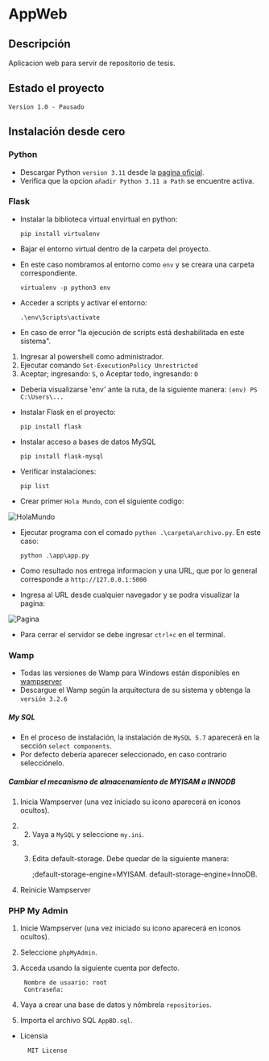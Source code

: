 # AppWeb 

## Descripción
Aplicacion web para servir de repositorio de tesis.

## Estado el proyecto
    Version 1.0 - Pausado

## Instalación desde cero

### Python
- Descargar Python `version 3.11` desde la [pagina oficial](https://www.python.org/).
- Verifica que la opcion `añadir Python 3.11 a Path` se encuentre activa.

### Flask

- Instalar la biblioteca virtual envirtual en python:

      pip install virtualenv

- Bajar el entorno virtual dentro de la carpeta del proyecto. 
- En este caso nombramos al entorno como `env` y se creara una carpeta correspondiente.

      virtualenv -p python3 env

- Acceder a scripts y activar el entorno:

      .\env\Scripts\activate

- En caso de error "la ejecución de scripts está deshabilitada en este sistema".
1. Ingresar al powershell como administrador.
2. Ejecutar comando `Set-ExecutionPolicy Unrestricted`
3. Aceptar; ingresando: `S`, o Aceptar todo, ingresando: `O`

- Deberia visualizarse 'env' ante la ruta, de la siguiente manera: `(env) PS C:\Users\...`
- Instalar Flask en el proyecto:

      pip install flask
      
- Instalar acceso a bases de datos MySQL

      pip install flask-mysql

- Verificar instalaciones:

      pip list

- Crear primer `Hola Mundo`, con el siguiente codigo:
 
![HolaMundo](https://user-images.githubusercontent.com/115717996/206082127-c1bb35ca-62c9-4fb4-ad7d-365849d23a55.png)


- Ejecutar programa con el comado `python .\carpeta\archivo.py`. En este caso:

      python .\app\app.py

- Como resultado nos entrega informacion y una URL, que por lo general corresponde a `http://127.0.0.1:5000`
- Ingresa al URL desde cualquier navegador y se podra visualizar la pagina:

![Pagina](https://user-images.githubusercontent.com/115717996/206081829-c855a30b-9d6c-4090-8602-5a5ab50ddc62.png)

- Para cerrar el servidor se debe ingresar `ctrl+c` en el terminal.

### Wamp
 - Todas las versiones de Wamp para Windows están disponibles en [wampserver](https://www.wampserver.com/en/)
 - Descargue el Wamp según la arquitectura de su sistema y obtenga la `versión 3.2.6`
 
##### My SQL
- En el proceso de instalación, la instalación de `MySQL 5.7` aparecerá en la sección `select components`.
- Por defecto debería aparecer seleccionado, en caso contrario selecciónelo.

##### Cambiar el mecanismo de almacenamiento de MYISAM a INNODB
1. Inicia Wampserver (una vez iniciado su icono aparecerá en iconos ocultos).
2. 2. Vaya a `MySQL` y seleccione `my.ini`.
3. 3. Edita default-storage. Debe quedar de la siguiente manera:

		;default-storage-engine=MYISAM.
		default-storage-engine=InnoDB.
		
4. Reinicie Wampserver


### PHP My Admin
1. Inicie Wampserver (una vez iniciado su icono aparecerá en iconos ocultos).
2. Seleccione `phpMyAdmin`.
3. Acceda usando la siguiente cuenta por defecto.

		Nombre de usuario: root
		Contraseña: 
		
4. Vaya a crear una base de datos y nómbrela `repositorios`.
5. Importa el archivo SQL `AppBD.sql`.

- Licensia

        MIT License
